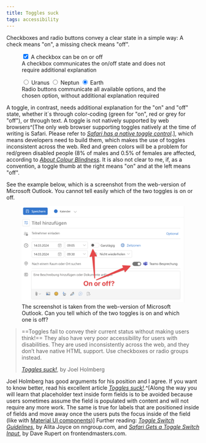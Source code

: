 ```yaml
---
title: Toggles suck
tags: accessibility
---
```

Checkboxes and radio buttons convey a clear state in a simple way: A check means "on", a missing check means "off". 

<figure>
<label class="flex flex-row gap-ryt items-center"> <input type="checkbox" id="checkbox" checked/> <span>A checkbox can be on or off</span></label>
<figcaption>A checkbox communicates the on/off state and does not require additional explanation</figcaption>
</figure>

<figure>
<label class="flex flex-row gap-ryt items-center"><input type="radio" name="radio-group" id="uranus"> <span>Uranus</span></label>
<label class="flex flex-row gap-ryt items-center"><input type="radio" name="radio-group" id="neptun"> <span>Neptun</span></label>
<label class="flex flex-row gap-ryt items-center"><input type="radio" name="radio-group" id="earth" checked> <span>Earth</span></label>
<figcaption>Radio buttons communicate all available options, and the chosen option, without additional explanation required</figcaption>
</figure>

A toggle, in contrast, needs additional explanation for the "on" and "off" state, whether it´s through color-coding (green for "on", red or grey for "off"), or through text. A toggle is not natively supported by web browsers^[The only web browser supporting toggles natively at the time of writing is Safari. Please refer to [<cite> Safari has a native toggle control</cite>](/2024-03-15-safari-toggle/).], which means developers need to build them, which makes the use of toggles inconsistent across the web. Red and green colors will be a problem for red/green disabled people (8% of males and 0.5% of females are affected, according to [<cite>About Colour Blindness</cite>](https://www.colourblindawareness.org/colour-blindness/ ). It is also not clear to me, if, as a convention, a toggle thumb at the right means "on" and at the left means "off".

See the example below, which is a screenshot from the web-version of Microsoft Outlook. You cannot tell easily which of the two toggles is on or off.

<figure>
<img src="/img/accessibility/toggle-microsoft-outlook.png">
<figcaption>The screenshot is taken from the web-version of Microsoft Outlook. Can you tell which of the two toggles is on and which one is off?</figcaption>
</figure>

> ==Toggles fail to convey their current status without making users think!== They also have very poor accessibility for users with disabilities. They are used inconsistently across the web, and they don’t have native HTML support. Use checkboxes or radio groups instead.
> <footer><a href="https://axesslab.com/toggles-suck/"><cite>Toggles suck!</cite></a>, by Joel Holmberg</footer>

Joel Holmberg has good arguments for his position and I agree. If you want to know better, read his excellent article [<cite>Toggles suck!</cite>](https://axesslab.com/toggles-suck/).^[Along the way you will learn that placeholder text inside form fields is to be avoided because users sometimes assume the field is populated with content and will not require any more work. The same is true for labels that are positioned inside of fields and move away once the users puts the focus inside of the field (like with [Material UI components](https://mui.com/material-ui/react-text-field/#basic-textfield))] Further reading:  [<cite>Toggle Switch Guidelines</cite>](https://www.nngroup.com/articles/toggle-switch-guidelines/), by Alita Joyce on nngroup.com, and  [<cite>Safari Gets a Toggle Switch Input</cite>](https://frontendmasters.com/blog/safari-gets-a-toggle-switch-input/), by Dave Rupert on frontendmasters.com.

